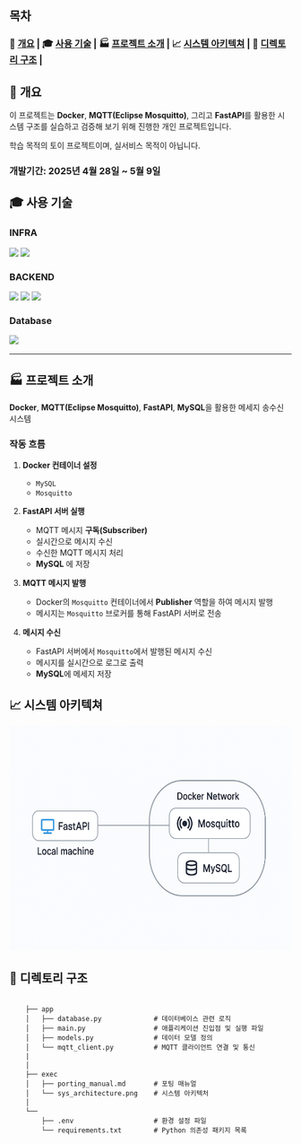 ## 목차

### 🦺 [개요](#🦺-개요) | 🎓 [사용 기술](#🎓-사용-기술) | 🏭 [프로젝트 소개](#🏭-프로젝트-소개) |  📈 [시스템 아키텍쳐](#📈-시스템-아키텍쳐) | 📓 [디렉토리 구조](#📓-디렉토리-구조) |

## 🦺 개요

이 프로젝트는 **Docker**, **MQTT(Eclipse Mosquitto)**, 그리고 **FastAPI**를 활용한 시스템 구조를 실습하고 검증해 보기 위해 진행한 개인 프로젝트입니다.

학습 목적의 토이 프로젝트이며, 실서비스 목적이 아닙니다.

### 개발기간: **2025년 4월 28일 ~ 5월 9일**

## 🎓 사용 기술

### INFRA

<img src="https://img.shields.io/badge/-Docker-2496ED?style=for-the-badge&logo=docker&logoColor=white"> <img src="https://img.shields.io/badge/-Eclipse_mosquitto-3C5280?style=for-the-badge&logo=eclipse-mosquitto&logoColor=white">

### BACKEND

<img src="https://img.shields.io/badge/Python-3776AB?style=for-the-badge&logo=python&logoColor=white"> <img src ="https://img.shields.io/badge/fastapi-109989?style=for-the-badge&logo=FASTAPI&logoColor=white"> <img src="https://img.shields.io/badge/-Eclipse_mosquitto-3C5280?style=for-the-badge&logo=eclipse-mosquitto&logoColor=white">


### Database

<img src="https://img.shields.io/badge/mysql-4479A1?style=for-the-badge&logo=mysql&logoColor=white">

---

## 🏭 프로젝트 소개

**Docker**, **MQTT(Eclipse Mosquitto)**, **FastAPI**, **MySQL**을 활용한 메세지 송수신 시스템

### 작동 흐름

1. **Docker 컨테이너 설정**
     - `MySQL`
     - `Mosquitto`

2. **FastAPI 서버 실행**
   - MQTT 메시지 **구독(Subscriber)**
   - 실시간으로 메시지 수신
   - 수신한 MQTT 메시지 처리 
   - **MySQL** 에 저장

3. **MQTT 메시지 발행**
   - Docker의 `Mosquitto` 컨테이너에서 **Publisher** 역할을 하여 메시지 발행
   - 메시지는 `Mosquitto` 브로커를 통해 FastAPI 서버로 전송

4. **메시지 수신**
   - FastAPI 서버에서 `Mosquitto`에서 발행된 메시지 수신
   - 메시지를 실시간으로 로그로 출력
   - **MySQL**에 메세지 저장

## 📈 시스템 아키텍쳐

<img src="./exec/sys_architecture.png" height="400px">


## 📓 디렉토리 구조

```

    ├── app
    │   ├── database.py             # 데이터베이스 관련 로직
    │   ├── main.py                 # 애플리케이션 진입점 및 실행 파일
    │   ├── models.py               # 데이터 모델 정의
    │   └── mqtt_client.py          # MQTT 클라이언트 연결 및 통신
    |
    │
    ├── exec
    │   ├── porting_manual.md       # 포팅 매뉴얼
    │   └── sys_architecture.png    # 시스템 아키텍처
    │
    └──
        ├── .env                    # 환경 설정 파일
        └── requirements.txt        # Python 의존성 패키지 목록


```